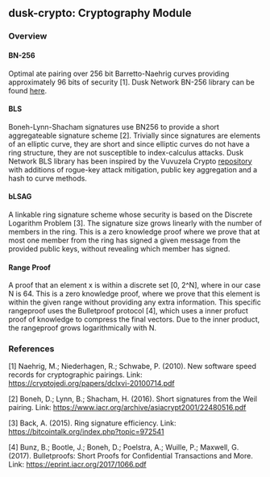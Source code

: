 ## dusk-crypto: Cryptography Module
### Overview
#### BN-256
Optimal ate pairing over 256 bit Barretto-Naehrig curves providing approximately 96 bits of security [1]. Dusk Network BN-256 library can be found [here](https://github.com/dusk-network/bn256).

#### BLS
Boneh-Lynn-Shacham signatures use BN256 to provide a short aggregateable signature scheme [2]. Trivially since signatures are elements of an elliptic curve, they are short and since elliptic curves do not have a ring structure, they are not susceptible to index-calculus attacks. Dusk Network BLS library has been inspired by the Vuvuzela Crypto [repository](https://github.com/vuvuzela/crypto/blob/master/bls) with additions of rogue-key attack mitigation, public key aggregation and a hash to curve methods.

#### bLSAG
A linkable ring signature scheme whose security is based on the Discrete Logarithm Problem [3]. The signature size grows linearly with the number of members in the ring. This is a zero knowledge proof where we prove that at most one member from the ring has signed a given message from the provided public keys, without revealing which member has signed.

#### Range Proof
A proof that an element x is within a discrete set [0, 2^N], where in our case N is 64. This is a zero knowledge proof, where we prove that this element is within the given range without providing any extra information. This specific rangeproof uses the Bulletproof protocol [4], which uses a inner profuct proof of knowledge to compress the final vectors. Due to the inner product, the rangeproof grows logarithmically with N.

### References
[1] Naehrig, M.; Niederhagen, R.; Schwabe, P. (2010). New software speed records for cryptographic pairings. Link:
https://cryptojedi.org/papers/dclxvi-20100714.pdf

[2] Boneh, D.; Lynn, B.; Shacham, H. (2016). Short signatures from the Weil pairing. Link: https://www.iacr.org/archive/asiacrypt2001/22480516.pdf

[3] Back, A. (2015). Ring signature efficiency. Link: https://bitcointalk.org/index.php?topic=972541

[4] Bunz, B.; Bootle, J.; Boneh, D.; Poelstra, A.; Wuille, P.; Maxwell, G. (2017). Bulletproofs: Short Proofs for Confidential Transactions and More. Link: https://eprint.iacr.org/2017/1066.pdf
